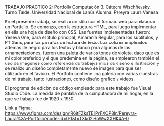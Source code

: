 TRABAJO PRACTICO 2: Portfolio Computación 3. Cátedra Wischñevsky. Turno Tarde. Universidad Nacional de Lanús Alumna: Pereyra Laura Vanesa

En el presente trabajo, se realizó un sitio con el formato web para elaborar un Portfolio. Se comenzo, con la estructura HTML, para luego implementar en ella una hoja de diseño con CSS. 
Las fuentes implementadas fueron: Yeseva One, para el titulo principal, Amaranth Regular, para los subtitulos, y PT Sans, para los parrafos de lectura de texto.
Los colores empleados ademas de negro para los textos y blanco para algunas de las ornamentaciones, fueron una paleta de varios tonos de violeta, dado que es mi color preferido y el que predomina en la página, 
se emplearon también el uso de imagenes como referencia de trabajos mios de diseño e ilustración y se realizo un diseño completamente nuevo de imagen para que sea utilizado en el favicon. 
El Portfolio contiene una galeria con varias muestras de mi trabajo, tanto ilustraciones, como diseño grafico y videos. 

El programa de edición de código empleado para este trabajo fue Visual Studio Code. La medida de pantalla de la computadora de mi hogar, en la que se trabajo fue de 1920 x 1980

Link a Figma: https://www.figma.com/design/tR6itFZksTEIiPrFXOP8ln/Pereyra-Laura%3A-Portfolio?node-id=0-1&t=TXkd2iHoWwXXHK4A-0

